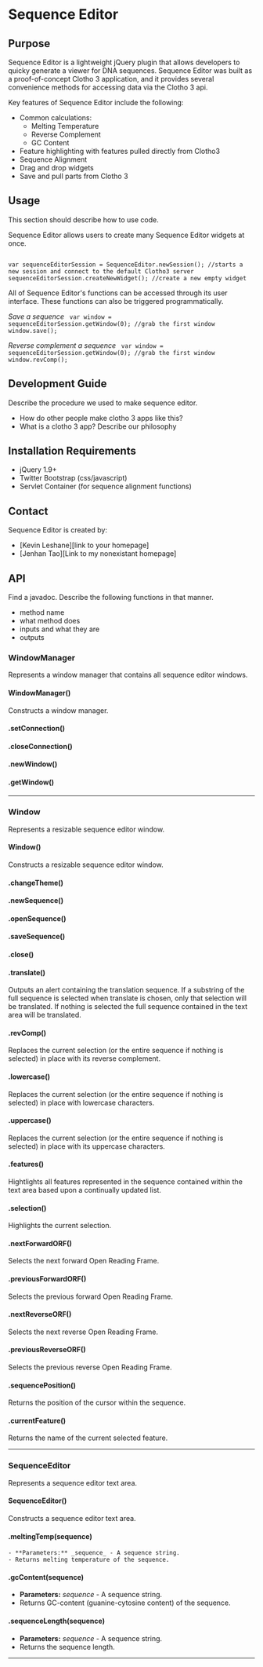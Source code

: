Sequence Editor
===============
Purpose
---------------
Sequence Editor is a lightweight jQuery plugin that allows developers to quicky generate a viewer for DNA sequences. Sequence Editor was built as a proof-of-concept Clotho 3 application, and it provides several convenience methods for accessing data via the Clotho 3 api.

Key features of Sequence Editor include the following:
* Common calculations:
  * Melting Temperature
  * Reverse Complement
  * GC Content
* Feature highlighting with features pulled directly from Clotho3
* Sequence Alignment
* Drag and drop widgets
* Save and pull parts from Clotho 3

Usage
---------------
This section should describe how to use code.

Sequence Editor allows users to create many Sequence Editor widgets at once.

<code>
var sequenceEditorSession = SequenceEditor.newSession(); //starts a new session and connect to the default Clotho3 server
sequenceEditorSession.createNewWidget(); //create a new empty widget
</code>

All of Sequence Editor's functions can be accessed through its user interface. These functions can also be triggered programmatically. 

*Save a sequence*
<code>
var window = sequenceEditorSession.getWindow(0); //grab the first window
window.save();
</code>

*Reverse complement a sequence*
<code>
var window = sequenceEditorSession.getWindow(0); //grab the first window
window.revComp();
</code>

Development Guide
---------------
Describe the procedure we used to make sequence editor. 
* How do other people make clotho 3 apps like this?
* What is a clotho 3 app? Describe our philosophy

Installation Requirements
---------------
* jQuery 1.9+
* Twitter Bootstrap (css/javascript)
* Servlet Container (for sequence alignment functions)

Contact
---------------
Sequence Editor is created by:
* [Kevin Leshane][link to your homepage]
* [Jenhan Tao][Link to my nonexistant homepage]

API
---------------
Find a javadoc. Describe the following functions in that manner. 
* method name
* what method does
* inputs and what they are
* outputs

### WindowManager ###
Represents a window manager that contains all sequence editor windows.

#### WindowManager() ####
Constructs a window manager. 

#### .setConnection() ####

#### .closeConnection() ####

#### .newWindow() ####

#### .getWindow() ####

---

### Window ###
Represents a resizable sequence editor window.

#### Window() ####
Constructs a resizable sequence editor window.

#### .changeTheme() ####

#### .newSequence() ####

#### .openSequence() ####

#### .saveSequence() ####

#### .close() ####

#### .translate() ####
Outputs an alert containing the translation sequence. If a substring of the full sequence is selected when translate is chosen, only that selection will be translated. If nothing is selected the full sequence contained in the text area will be translated.

#### .revComp() ####
Replaces the current selection (or the entire sequence if nothing is selected) in place with its reverse complement.

#### .lowercase() ####
Replaces the current selection (or the entire sequence if nothing is selected) in place with lowercase characters.

#### .uppercase() ####
Replaces the current selection (or the entire sequence if nothing is selected) in place with its uppercase characters.

#### .features() ####
Hightlights all features represented in the sequence contained within the text area based upon a continually updated list.

#### .selection() ####
Highlights the current selection.

#### .nextForwardORF() ####
Selects the next forward Open Reading Frame.

#### .previousForwardORF() ####
Selects the previous forward Open Reading Frame.

#### .nextReverseORF() ####
Selects the next reverse Open Reading Frame.

#### .previousReverseORF() ####
Selects the previous reverse Open Reading Frame.

#### .sequencePosition() ####
Returns the position of the cursor within the sequence.

#### .currentFeature() ####
Returns the name of the current selected feature.

---

### SequenceEditor ###
Represents a sequence editor text area.

#### SequenceEditor() ####
Constructs a sequence editor text area.

#### .meltingTemp(sequence) ####
	- **Parameters:** _sequence_ - A sequence string.
	- Returns melting temperature of the sequence.

#### .gcContent(sequence) ####
- **Parameters:** _sequence_ - A sequence string.
- Returns GC-content (guanine-cytosine content) of the sequence.

#### .sequenceLength(sequence) ####
- **Parameters:** _sequence_ - A sequence string.
- Returns the sequence length.

---
